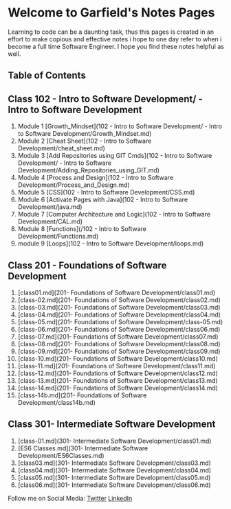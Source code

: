 # Welcome to Garfield's  Notes Pages

Learning to code can be a daunting task, thus this pages is created in an effort to make copious and effective notes i hope to one day refer to when i become a full time Software Engineer. I hope you find these notes helpful as well.

## Table of Contents

## Class 102 - Intro to Software Development/ - Intro to Software Development

1. Module 1 [Growth_Mindset](102 - Intro to Software Development/ - Intro to Software Development/Growth_Mindset.md)
2. Module 2 [Cheat Sheet](102 - Intro to Software Development/cheat_sheet.md)
3. Module 3 [Add Repositories using GIT Cmds](102 - Intro to Software Development/ - Intro to Software Development/Adding_Repositories_using_GIT.md)
4. Module 4 [Process and Design](102 - Intro to Software Development/Process_and_Design.md)
5. Module 5 [CSS](102 - Intro to Software Development/CSS.md)
6. Module 6 [Activate Pages with Java](102 - Intro to Software Development/java.md)
7. Module 7 [Computer Architecture and Logic](102 - Intro to Software Development/CAL.md)
8. Module 8 [Functions](/102 - Intro to Software Development/Functions.md)
9. module 9 [Loops](102 - Intro to Software Development/loops.md)

## Class 201 - Foundations of Software Development

1. [class01.md](201- Foundations of Software Development/class01.md) 
2. [class-02.md](201- Foundations of Software Development/class02.md)
3. [class-03.md](201- Foundations of Software Development/class03.md)
4. [class-04.md](201- Foundations of Software Development/class04.md)
5. [class-05.md](201- Foundations of Software Development/class-05.md)
6. [class-06.md](201- Foundations of Software Development/class06.md)
7. [class-07.md](201- Foundations of Software Development/class07.md)
8. [class-08.md](201- Foundations of Software Development/class08.md)
9. [class-09.md](201- Foundations of Software Development/class09.md)
10. [class-10.md](201- Foundations of Software Development/class10.md)
11. [class-11.md](201- Foundations of Software Development/class11.md)
12. [class-12.md](201- Foundations of Software Development/class12.md)
13. [class-13.md](201- Foundations of Software Development/class13.md)
14. [class-14.md](201- Foundations of Software Development/class14.md)
15. [class-14b.md](201- Foundations of Software Development/class14b.md)

## Class 301- Intermediate Software Development

1. [class-01.md](301- Intermediate Software Development/class01.md)
2. [ES6 Classes.md](301- Intermediate Software Development/ES6Classes.md)
3. [class03.md](301- Intermediate Software Development/class03.md)
4. [class04.md](301- Intermediate Software Development/class04.md)
5. [class05.md](301- Intermediate Software Development/class05.md)
6. [class06.md](301- Intermediate Software Development/class06.md)


Follow me on Social Media:
[Twitter](https://twitter.com/d_faded1) [LinkedIn](https://www.linkedin.com/in/garfieldgrant/)
